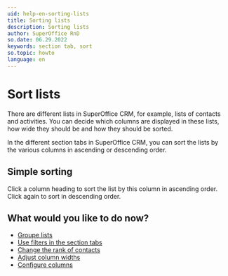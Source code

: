 ```yaml
---
uid: help-en-sorting-lists
title: Sorting lists
description: Sorting lists
author: SuperOffice RnD
so.date: 06.29.2022
keywords: section tab, sort
so.topic: howto
language: en
---
```


# Sort lists

There are different lists in SuperOffice CRM, for example, lists of contacts and activities. You can decide which columns are displayed in these lists, how wide they should be and how they should be sorted.

In the different section tabs in SuperOffice CRM, you can sort the lists by the various columns in ascending or descending order.

## Simple sorting

Click a column heading to sort the list by this column in ascending order. Click again to sort in descending order.

## What would you like to do now?

* [Groupe lists][1]
* [Use filters in the section tabs][2]
* [Change the rank of contacts][5]
* [Adjust column widths][3]
* [Configure columns][4]

<!-- Referenced links -->
[1]: sections-tabs-grouping-lists.md
[2]: use-filters-in-section-tabs.md
[3]: adjusting-column-widths.md
[4]: changing-column-view.md
[5]: ../../company/learn/change-rank-of-contacts.md

<!-- Referenced images -->
